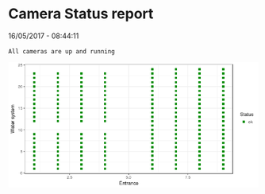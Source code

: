 Camera Status report
================
16/05/2017 - 08:44:11

    All cameras are up and running

![](camreport_files/figure-markdown_github/unnamed-chunk-2-1.png)
